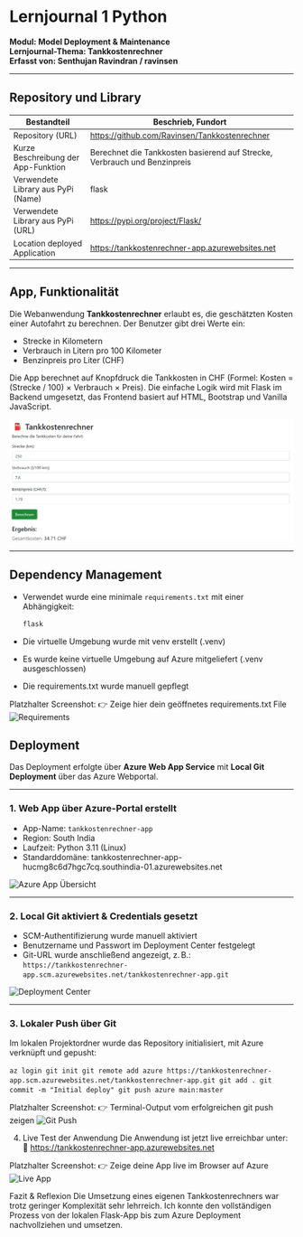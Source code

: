 # Lernjournal 1 Python  
**Modul: Model Deployment & Maintenance**  
**Lernjournal-Thema: Tankkostenrechner**  
**Erfasst von: Senthujan Ravindran / ravinsen**

---

## Repository und Library

| Bestandteil | Beschrieb, Fundort |
|-------------|------------------------------------------------------------|
| Repository (URL) | https://github.com/Ravinsen/Tankkostenrechner |
| Kurze Beschreibung der App-Funktion | Berechnet die Tankkosten basierend auf Strecke, Verbrauch und Benzinpreis |
| Verwendete Library aus PyPi (Name) | flask |
| Verwendete Library aus PyPi (URL) | https://pypi.org/project/Flask/ |
| Location deployed Application | https://tankkostenrechner-app.azurewebsites.net |

---

## App, Funktionalität

Die Webanwendung **Tankkostenrechner** erlaubt es, die geschätzten Kosten einer Autofahrt zu berechnen. Der Benutzer gibt drei Werte ein:

- Strecke in Kilometern
- Verbrauch in Litern pro 100 Kilometer
- Benzinpreis pro Liter (CHF)

Die App berechnet auf Knopfdruck die Tankkosten in CHF (Formel: Kosten = (Strecke / 100) × Verbrauch × Preis). Die einfache Logik wird mit Flask im Backend umgesetzt, das Frontend basiert auf HTML, Bootstrap und Vanilla JavaScript.
 
<img src="https://github.com/Ravinsen/-MDM-Lernjournal/blob/main/lernjournal1-python/images/Tankkostenrechner_Frontend.png?raw=true" alt="Web UI" style="max-width: 100%; height: auto;">

---

## Dependency Management

- Verwendet wurde eine minimale `requirements.txt` mit einer Abhängigkeit:
  
  ```txt
  flask

- Die virtuelle Umgebung wurde mit venv erstellt (.venv)
- Es wurde keine virtuelle Umgebung auf Azure mitgeliefert (.venv ausgeschlossen)
- Die requirements.txt wurde manuell gepflegt

Platzhalter Screenshot:
👉 Zeige hier dein geöffnetes requirements.txt File
<img src="https://github.com/Ravinsen/-MDM-Lernjournal/blob/main/lernjournal1-python/images/requirements_txt.png?raw=true" alt="Requirements" style="max-width: 100%; height: auto;">


  ## Deployment

Das Deployment erfolgte über **Azure Web App Service** mit **Local Git Deployment** über das Azure Webportal.

---

### 1. Web App über Azure-Portal erstellt

- App-Name: `tankkostenrechner-app`
- Region: South India
- Laufzeit: Python 3.11 (Linux)
- Standarddomäne: tankkostenrechner-app-hucmg8c6d7hgc7cq.southindia-01.azurewebsites.net

<img src="https://github.com/Ravinsen/-MDM-Lernjournal/blob/main/lernjournal1-python/images/Tankkostenrechner-App_Azure.png?raw=true" alt="Azure App Übersicht" style="max-width: 100%; height: auto;">

---

### 2. Local Git aktiviert & Credentials gesetzt

- SCM-Authentifizierung wurde manuell aktiviert
- Benutzername und Passwort im Deployment Center festgelegt
- Git-URL wurde anschließend angezeigt, z. B.:  
  `https://tankkostenrechner-app.scm.azurewebsites.net/tankkostenrechner-app.git`

<img src="images/azure-deployment-center.png" alt="Deployment Center" style="max-width: 100%; height: auto;">

---

### 3. Lokaler Push über Git

Im lokalen Projektordner wurde das Repository initialisiert, mit Azure verknüpft und gepusht:

`az login
git init
git remote add azure https://tankkostenrechner-app.scm.azurewebsites.net/tankkostenrechner-app.git
git add .
git commit -m "Initial deploy"
git push azure main:master`

Platzhalter Screenshot:
👉 Terminal-Output vom erfolgreichen git push zeigen
<img src="images/git-push-success.png" alt="Git Push" style="max-width: 100%; height: auto;">

4. Live Test der Anwendung
Die Anwendung ist jetzt live erreichbar unter:
🔗 https://tankkostenrechner-app.azurewebsites.net

Platzhalter Screenshot:
👉 Zeige deine App live im Browser auf Azure
<img src="images/live-app.png" alt="Live App" style="max-width: 100%; height: auto;">

Fazit & Reflexion
Die Umsetzung eines eigenen Tankkostenrechners war trotz geringer Komplexität sehr lehrreich. Ich konnte den vollständigen Prozess von der lokalen Flask-App bis zum Azure Deployment nachvollziehen und umsetzen.
